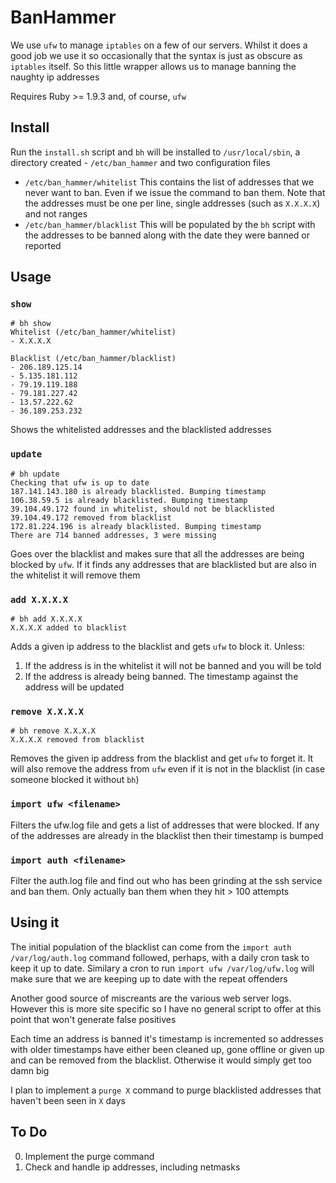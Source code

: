 # BanHammer

We use `ufw` to manage `iptables` on a few of our servers. Whilst it does a good job we use it so occasionally that the syntax is just as obscure as `iptables` itself. So this little wrapper allows us to manage banning the naughty ip addresses

Requires Ruby >= 1.9.3 and, of course, `ufw`

## Install

Run the `install.sh` script and `bh` will be installed to `/usr/local/sbin`, a directory created - `/etc/ban_hammer` and two configuration files

* `/etc/ban_hammer/whitelist` This contains the list of addresses that we never want to ban. Even if we issue the command to ban them. Note that the addresses must be one per line, single addresses (such as `X.X.X.X`) and not ranges
* `/etc/ban_hammer/blacklist` This will be populated by the `bh` script with the addresses to be banned along with the date they were banned or reported

## Usage

### `show`

	# bh show
	Whitelist (/etc/ban_hammer/whitelist)
	- X.X.X.X
	
	Blacklist (/etc/ban_hammer/blacklist)
	- 206.189.125.14
	- 5.135.181.112
	- 79.19.119.188
	- 79.181.227.42
	- 13.57.222.62
	- 36.189.253.232

Shows the whitelisted addresses and the blacklisted addresses

### `update`

	# bh update
	Checking that ufw is up to date
	187.141.143.180 is already blacklisted. Bumping timestamp
	106.38.59.5 is already blacklisted. Bumping timestamp
	39.104.49.172 found in whitelist, should not be blacklisted
	39.104.49.172 removed from blacklist
	172.81.224.196 is already blacklisted. Bumping timestamp
	There are 714 banned addresses, 3 were missing

Goes over the blacklist and makes sure that all the addresses are being blocked by `ufw`. If it finds any addresses that are blacklisted but are also in the whitelist it will remove them

### `add X.X.X.X`

	# bh add X.X.X.X
	X.X.X.X added to blacklist

Adds a given ip address to the blacklist and gets `ufw` to block it. Unless:

1. If the address is in the whitelist it will not be banned and you will be told
2. If the address is already being banned. The timestamp against the address will be updated

### `remove X.X.X.X`

	# bh remove X.X.X.X
	X.X.X.X removed from blacklist

Removes the given ip address from the blacklist and get `ufw` to forget it. It will also remove the address from `ufw` even if it is not in the blacklist (in case someone blocked it without `bh`)

### `import ufw <filename>`

Filters the ufw.log file and gets a list of addresses that were blocked. If any of the addresses are already in the blacklist then their timestamp is bumped

### `import auth <filename>`

Filter the auth.log file and find out who has been grinding at the ssh service and ban them. Only actually ban them when they hit > 100 attempts

## Using it

The initial population of the blacklist can come from the `import auth /var/log/auth.log` command followed, perhaps, with a daily cron task to keep it up to date. Similary a cron to run `import ufw /var/log/ufw.log` will make sure that we are keeping up to date with the repeat offenders

Another good source of miscreants are the various web server logs. However this is more site specific so I have no general script to offer at this point that won't generate false positives

Each time an address is banned it's timestamp is incremented so addresses with older timestamps have either been cleaned up, gone offline or given up and can be removed from the blacklist. Otherwise it would simply get too damn big

I plan to implement a `purge X` command to purge blacklisted addresses that haven't been seen in `X` days

## To Do

0. Implement the purge command
0. Check and handle ip addresses, including netmasks
